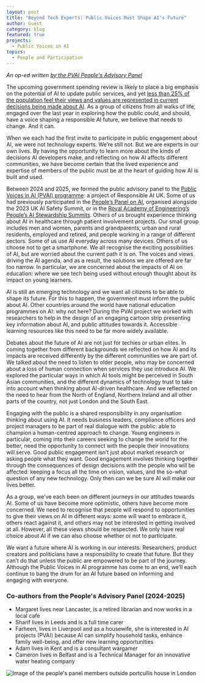 ```yaml
---
layout: post
title: "Beyond Tech Experts: Public Voices Must Shape AI's Future"
author: Guest
category: blog
featured: true
projects:
  - Public Voices in AI
topics:
  - People and Participation
---
```

*An op-ed written [by the PVAI People's Advisory Panel](https://connectedbydata.org/projects/2024-public-voices-in-ai)*

The upcoming government spending review is likely to place a big emphasis on the potential of AI to update public services, and yet [less than 25% of the population feel their views and values are represented in current decisions being made about AI](https://www.google.com/url?q=https://attitudestoai.uk/findings-2025/governance-and-regulation&sa=D&source=docs&ust=1747053628526839&usg=AOvVaw1qSBFPkfKaMpEuR-M19Gwu). As a group of citizens from all walks of life, engaged over the last year in exploring how the public could, and should, have a voice shaping a responsible AI future, we believe that needs to change. And it can. 

<!--more-->

When we each had the first invite to participate in public engagement about AI, we were not technology experts. We’re still not. But we are experts in our own lives. By having the opportunity to learn more about the kinds of decisions AI developers make, and reflecting on how AI affects different communities, we have become certain that the lived experience and expertise of members of the public must be at the heart of guiding how AI is built and used. 

Between 2024 and 2025, we formed the public advisory panel to the [Public Voices in AI (PVAI) programme](https://www.sheffield.ac.uk/social-sciences/news/public-voices-ai): a project of Responsible AI UK. Some of us had previously participated in the [People’s Panel on AI](https://connectedbydata.org/projects/2023-peoples-panel-on-ai), organised alongside the 2023 UK AI Safety Summit, or in the [Royal Academy of Engineering’s People’s AI Stewardship Summits](https://raeng.org.uk/policy-and-resources/engineering-policy/futures-and-dialogue/people-s-ai-stewardship-summits/glasgow). Others of us brought experience thinking about AI in healthcare through patient involvement projects. Our small group includes men and women, parents and grandparents, urban and rural residents, employed and retired, and people working in a range of different sectors. Some of us use AI everyday across many devices. Others of us choose not to get a smartphone. We all recognise the exciting possibilities of AI, but are worried about the current path it is on. The voices and views driving the AI agenda, and as a result, the solutions we are offered are far too narrow. In particular, we are concerned about the impacts of AI on education: where we see tech being used without enough thought about its impact on young learners. 

AI is still an emerging technology and we want all citizens to be able to shape its future. For this to happen, the government must inform the public about AI. Other countries around the world have national education programmes on AI: why not here? During the PVAI project we worked with researchers to help in the design of an engaging cartoon strip presenting key information about AI, and public attitudes towards it. Accessible learning resources like this need to be far more widely available. 

Debates about the future of AI are not just for techies or urban elites. In coming together from different backgrounds we reflected on how AI and its impacts are received differently by the different communities we are part of. We talked about the need to listen to older people, who may be concerned about a loss of human connection when services they use introduce AI. We explored the particular ways in which AI tools might be perceived in South Asian communities, and the different dynamics of technology trust to take into account when thinking about AI-driven healthcare. And we reflected on the need to hear from the North of England, Northern Ireland and all other parts of the country, not just London and the South East. 

Engaging with the public is a shared responsibility in any organisation thinking about using AI. It needs business leaders, compliance officers and project managers to be part of real dialogue with the public: able to champion a human-centred approach to change. Young engineers in particular, coming into their careers seeking to change the world for the better, need the opportunity to connect with the people their innovations will serve. Good public engagement isn’t just about market research or asking people what they want. Good engagement involves thinking together through the consequences of design decisions with the people who will be affected: keeping a focus all the time on vision, values, and the so-what question of any new technology. Only then can we be sure AI will make our lives better. 

As a group, we’ve each been on different journeys in our attitudes towards AI. Some of us have become more optimistic, others have become more concerned. We need to recognise that people will respond to opportunities to give their views on AI in different ways: some will want to embrace it, others react against it, and others may not be interested in getting involved at all. However, all these views should be respected. We only have real choice about AI if we can also choose whether or not to participate. 

We want a future where AI is working in our interests. Researchers, product creators and politicians have a responsibility to create that future. But they can’t do that unless the public are empowered to be part of the journey. Although the Public Voices in AI programme has come to an end, we’ll each continue to bang the drum for an AI future based on informing and engaging with everyone. 

### Co-authors from the People's Advisory Panel (2024-2025)

* Margaret lives near Lancaster, is a retired librarian and now works in a local cafe
* Sharif lives in Leeds and is a full time carer
* Farheen, lives in Liverpool and as a housewife, she is interested in AI projects (PVAI) because AI can simplify household tasks, enhance family well-being, and offer new learning opportunities
* Adam lives in Kent and is a consultant wargamer
* Cameron lives in Belfast and is a Technical Manager for an innovative water heating company

![Image of the people's panel members outside portcullis house in London]({{site.url}}assets/blog/pvaipap2025.jpg)